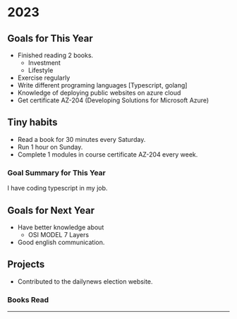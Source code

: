 # 2023

## Goals for This Year

* Finished reading 2 books.
    - Investment
    - Lifestyle
* Exercise regularly
* Write different programing languages [Typescript, golang]
* Knowledge of deploying public websites on azure cloud
* Get certificate AZ-204 (Developing Solutions for Microsoft Azure)

## Tiny habits

* Read a book for 30 minutes every Saturday.
* Run 1 hour on Sunday.
* Complete 1 modules in course certificate AZ-204 every week.

### Goal Summary for This Year

I have coding typescript in my job.

## Goals for Next Year

* Have better knowledge about
    - OSI MODEL 7 Layers
* Good english communication.

## Projects

* Contributed to the dailynews election website.

### Books Read

-----
